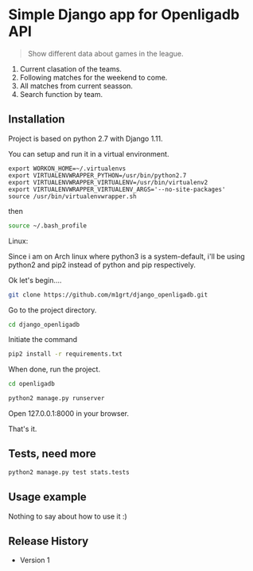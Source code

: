 # Simple Django app for Openligadb API
> Show different data about games in the league.

1. Current clasation of the teams.
2. Following matches for the weekend to come.
3. All matches from current seasson.
4. Search function by team.

## Installation

Project is based on python 2.7 with Django 1.11.

You can setup and run it in a virtual environment.

```in my ~/.bash_profile
export WORKON_HOME=~/.virtualenvs
export VIRTUALENVWRAPPER_PYTHON=/usr/bin/python2.7
export VIRTUALENVWRAPPER_VIRTUALENV=/usr/bin/virtualenv2
export VIRTUALENVWRAPPER_VIRTUALENV_ARGS='--no-site-packages'
source /usr/bin/virtualenvwrapper.sh
```

then
```sh
source ~/.bash_profile
```

Linux:

Since i am on Arch linux where python3 is a system-default, i'll be using python2 and pip2 instead of python and pip respectively.


Ok let's begin....

```sh
git clone https://github.com/m1grt/django_openligadb.git
```

Go to the project directory.
```sh
cd django_openligadb
```

Initiate the command
```sh
pip2 install -r requirements.txt
```

When done, run the project.
```sh
cd openligadb
```

```sh
python2 manage.py runserver
```
Open 127.0.0.1:8000 in your browser.

That's it.

## Tests, need more
```sh
python2 manage.py test stats.tests
```

## Usage example

Nothing to say about how to use it :)

## Release History

* Version 1